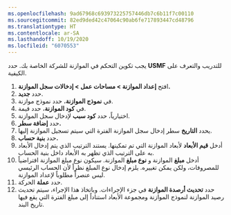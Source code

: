 ```yaml
---
ms.openlocfilehash: 9ad67968c693973225757446db7c6b11f7c00110
ms.sourcegitcommit: 82ed9ded42c47064c90ab6fe717893447cd48796
ms.translationtype: HT
ms.contentlocale: ar-SA
ms.lasthandoff: 10/19/2020
ms.locfileid: "6070553"
---
```

يجب تكوين التحكم في الموازنة للشركة الخاصة بك. حدد **USMF** للتدريب والتعرف على الكيفية.

1.  افتح **إعداد الموازنة > مساحات عمل > إدخالات سجل الموازنة.**
2.  حدد **جديد‎**.
3.  في **نموذج الموازنة**، حدد نموذج موازنة.
4.  في **كود الموازنة**، حدد قيمة.
5.  اختيارياً، حدد **كود سبب** لإدخال سجل الموازنة.
6.  حدد **إضافة سطر.**
7.  يحدد **التاريخ** سطر إدخال سجل الموازنة الفترة التي سيتم تسجيل الموازنة إليها.
8.  حدد **بنية حساب.**
9.  أدخل **قيم الأبعاد** لأبعاد الموازنة التي تم تمكينها.
    يستند الترتيب الذي يتم إدخال الأبعاد به على الترتيب الذي تظهر به الأبعاد داخل بنية الحساب.
10. أدخل **مبلغ** الموازنة و **نوع مبلغ** الموازنة. سيكون نوع مبلغ الموازنة افتراضياً للمصروفات، ولكن يمكن تغييره. يلزم إدخال نوع المبلغ نظراً لأن الحساب الرئيسي ليس عنصراً مطلوباً لإعداد الموازنة.
11. حدد **عملة** الحركة.
12. حدد **تحديث أرصدة الموازنة** في جزء الإجراءات. وباتخاذ هذا الإجراء، سيتم تحديث رصيد الموازنة لنموذج الموازنة ومجموعة الأبعاد استناداً إلى مبلغ الفترة التي يقع فيها تاريخ البند.

